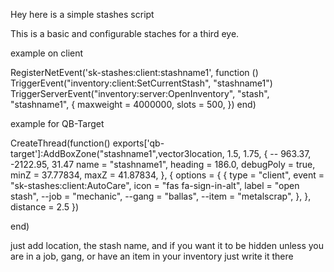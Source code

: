 Hey here is a simple stashes script

This is a basic and configurable staches for a third eye.

example on client


RegisterNetEvent('sk-stashes:client:stashname1', function ()
    TriggerEvent("inventory:client:SetCurrentStash", "stashname1")
    TriggerServerEvent("inventory:server:OpenInventory", "stash", "stashname1", {
        maxweight = 4000000,
        slots = 500,
    })
end)

example for QB-Target


CreateThread(function()
exports['qb-target']:AddBoxZone("stashname1",vector3location, 1.5, 1.75, { -- 963.37, -2122.95, 31.47
	name = "stashname1",
	heading = 186.0,
	debugPoly = true,
	minZ = 37.77834,
	maxZ = 41.87834,
}, {
	options = {
		{
            type = "client",
            event = "sk-stashes:client:AutoCare",
			icon = "fas fa-sign-in-alt",
			label = "open stash",
			--job = "mechanic",
			--gang = "ballas",
			--item = "metalscrap",
		},
	},
	distance = 2.5
 })

end)

just add location, the stash name, and if you want it to be hidden unless you are in a job, gang, or have an item in your inventory just write it there
